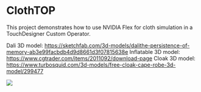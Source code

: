 # ClothTOP
This project demonstrates how to use NVIDIA Flex for cloth simulation in a TouchDesigner Custom Operator. 


Dali 3D model: https://sketchfab.com/3d-models/dalithe-persistence-of-memory-ab3e99facbdb4d9d8661d3f07815638e
Inflatable 3D model: https://www.cgtrader.com/items/2011092/download-page
Cloak 3D model: https://www.turbosquid.com/3d-models/free-cloak-cape-robe-3d-model/299477

![](dali_gif.gif)